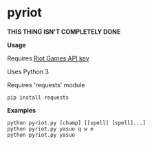 pyriot
======
**THIS THING ISN'T COMPLETELY DONE**

**Usage**

Requires [Riot Games API key](https://developer.riotgames.com/) 

Uses Python 3

Requires 'requests' module

    pip install requests

**Examples**

    python pyriot.py [champ] [[spell] [spell]...]
    python pyriot.py yasuo q w e
    python pyriot.py yasuo
